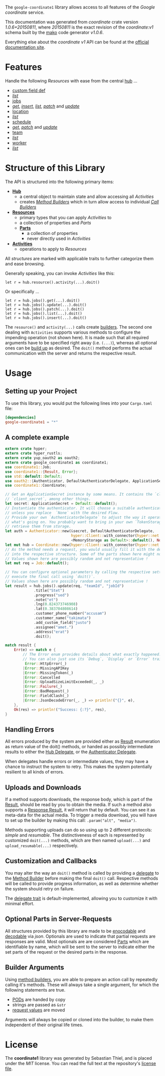 <!---
DO NOT EDIT !
This file was generated automatically from 'src/mako/api/README.md.mako'
DO NOT EDIT !
-->
The `google-coordinate1` library allows access to all features of the *Google coordinate* service.

This documentation was generated from *coordinate* crate version *1.0.6+20150811*, where *20150811* is the exact revision of the *coordinate:v1* schema built by the [mako](http://www.makotemplates.org/) code generator *v1.0.6*.

Everything else about the *coordinate* *v1* API can be found at the
[official documentation site](https://developers.google.com/coordinate/).
# Features

Handle the following *Resources* with ease from the central [hub](https://docs.rs/google-coordinate1/1.0.6+20150811/google_coordinate1/struct.Coordinate.html) ... 

* [custom field def](https://docs.rs/google-coordinate1/1.0.6+20150811/google_coordinate1/struct.CustomFieldDef.html)
 * [*list*](https://docs.rs/google-coordinate1/1.0.6+20150811/google_coordinate1/struct.CustomFieldDefListCall.html)
* [jobs](https://docs.rs/google-coordinate1/1.0.6+20150811/google_coordinate1/struct.Job.html)
 * [*get*](https://docs.rs/google-coordinate1/1.0.6+20150811/google_coordinate1/struct.JobGetCall.html), [*insert*](https://docs.rs/google-coordinate1/1.0.6+20150811/google_coordinate1/struct.JobInsertCall.html), [*list*](https://docs.rs/google-coordinate1/1.0.6+20150811/google_coordinate1/struct.JobListCall.html), [*patch*](https://docs.rs/google-coordinate1/1.0.6+20150811/google_coordinate1/struct.JobPatchCall.html) and [*update*](https://docs.rs/google-coordinate1/1.0.6+20150811/google_coordinate1/struct.JobUpdateCall.html)
* [location](https://docs.rs/google-coordinate1/1.0.6+20150811/google_coordinate1/struct.Location.html)
 * [*list*](https://docs.rs/google-coordinate1/1.0.6+20150811/google_coordinate1/struct.LocationListCall.html)
* [schedule](https://docs.rs/google-coordinate1/1.0.6+20150811/google_coordinate1/struct.Schedule.html)
 * [*get*](https://docs.rs/google-coordinate1/1.0.6+20150811/google_coordinate1/struct.ScheduleGetCall.html), [*patch*](https://docs.rs/google-coordinate1/1.0.6+20150811/google_coordinate1/struct.SchedulePatchCall.html) and [*update*](https://docs.rs/google-coordinate1/1.0.6+20150811/google_coordinate1/struct.ScheduleUpdateCall.html)
* [team](https://docs.rs/google-coordinate1/1.0.6+20150811/google_coordinate1/struct.Team.html)
 * [*list*](https://docs.rs/google-coordinate1/1.0.6+20150811/google_coordinate1/struct.TeamListCall.html)
* [worker](https://docs.rs/google-coordinate1/1.0.6+20150811/google_coordinate1/struct.Worker.html)
 * [*list*](https://docs.rs/google-coordinate1/1.0.6+20150811/google_coordinate1/struct.WorkerListCall.html)




# Structure of this Library

The API is structured into the following primary items:

* **[Hub](https://docs.rs/google-coordinate1/1.0.6+20150811/google_coordinate1/struct.Coordinate.html)**
    * a central object to maintain state and allow accessing all *Activities*
    * creates [*Method Builders*](https://docs.rs/google-coordinate1/1.0.6+20150811/google_coordinate1/trait.MethodsBuilder.html) which in turn
      allow access to individual [*Call Builders*](https://docs.rs/google-coordinate1/1.0.6+20150811/google_coordinate1/trait.CallBuilder.html)
* **[Resources](https://docs.rs/google-coordinate1/1.0.6+20150811/google_coordinate1/trait.Resource.html)**
    * primary types that you can apply *Activities* to
    * a collection of properties and *Parts*
    * **[Parts](https://docs.rs/google-coordinate1/1.0.6+20150811/google_coordinate1/trait.Part.html)**
        * a collection of properties
        * never directly used in *Activities*
* **[Activities](https://docs.rs/google-coordinate1/1.0.6+20150811/google_coordinate1/trait.CallBuilder.html)**
    * operations to apply to *Resources*

All *structures* are marked with applicable traits to further categorize them and ease browsing.

Generally speaking, you can invoke *Activities* like this:

```Rust,ignore
let r = hub.resource().activity(...).doit()
```

Or specifically ...

```ignore
let r = hub.jobs().get(...).doit()
let r = hub.jobs().update(...).doit()
let r = hub.jobs().patch(...).doit()
let r = hub.jobs().list(...).doit()
let r = hub.jobs().insert(...).doit()
```

The `resource()` and `activity(...)` calls create [builders][builder-pattern]. The second one dealing with `Activities` 
supports various methods to configure the impending operation (not shown here). It is made such that all required arguments have to be 
specified right away (i.e. `(...)`), whereas all optional ones can be [build up][builder-pattern] as desired.
The `doit()` method performs the actual communication with the server and returns the respective result.

# Usage

## Setting up your Project

To use this library, you would put the following lines into your `Cargo.toml` file:

```toml
[dependencies]
google-coordinate1 = "*"
```

## A complete example

```Rust
extern crate hyper;
extern crate hyper_rustls;
extern crate yup_oauth2 as oauth2;
extern crate google_coordinate1 as coordinate1;
use coordinate1::Job;
use coordinate1::{Result, Error};
use std::default::Default;
use oauth2::{Authenticator, DefaultAuthenticatorDelegate, ApplicationSecret, MemoryStorage};
use coordinate1::Coordinate;

// Get an ApplicationSecret instance by some means. It contains the `client_id` and 
// `client_secret`, among other things.
let secret: ApplicationSecret = Default::default();
// Instantiate the authenticator. It will choose a suitable authentication flow for you, 
// unless you replace  `None` with the desired Flow.
// Provide your own `AuthenticatorDelegate` to adjust the way it operates and get feedback about 
// what's going on. You probably want to bring in your own `TokenStorage` to persist tokens and
// retrieve them from storage.
let auth = Authenticator::new(&secret, DefaultAuthenticatorDelegate,
                              hyper::Client::with_connector(hyper::net::HttpsConnector::new(hyper_rustls::TlsClient::new())),
                              <MemoryStorage as Default>::default(), None);
let mut hub = Coordinate::new(hyper::Client::with_connector(hyper::net::HttpsConnector::new(hyper_rustls::TlsClient::new())), auth);
// As the method needs a request, you would usually fill it with the desired information
// into the respective structure. Some of the parts shown here might not be applicable !
// Values shown here are possibly random and not representative !
let mut req = Job::default();

// You can configure optional parameters by calling the respective setters at will, and
// execute the final call using `doit()`.
// Values shown here are possibly random and not representative !
let result = hub.jobs().update(req, "teamId", "jobId")
             .title("Stet")
             .progress("sed")
             .note("et")
             .lng(0.824373746908)
             .lat(0.383704808614)
             .customer_phone_number("accusam")
             .customer_name("takimata")
             .add_custom_field("justo")
             .assignee("amet.")
             .address("erat")
             .doit();

match result {
    Err(e) => match e {
        // The Error enum provides details about what exactly happened.
        // You can also just use its `Debug`, `Display` or `Error` traits
         Error::HttpError(_)
        |Error::MissingAPIKey
        |Error::MissingToken(_)
        |Error::Cancelled
        |Error::UploadSizeLimitExceeded(_, _)
        |Error::Failure(_)
        |Error::BadRequest(_)
        |Error::FieldClash(_)
        |Error::JsonDecodeError(_, _) => println!("{}", e),
    },
    Ok(res) => println!("Success: {:?}", res),
}

```
## Handling Errors

All errors produced by the system are provided either as [Result](https://docs.rs/google-coordinate1/1.0.6+20150811/google_coordinate1/enum.Result.html) enumeration as return value of 
the doit() methods, or handed as possibly intermediate results to either the 
[Hub Delegate](https://docs.rs/google-coordinate1/1.0.6+20150811/google_coordinate1/trait.Delegate.html), or the [Authenticator Delegate](https://docs.rs/yup-oauth2/*/yup_oauth2/trait.AuthenticatorDelegate.html).

When delegates handle errors or intermediate values, they may have a chance to instruct the system to retry. This 
makes the system potentially resilient to all kinds of errors.

## Uploads and Downloads
If a method supports downloads, the response body, which is part of the [Result](https://docs.rs/google-coordinate1/1.0.6+20150811/google_coordinate1/enum.Result.html), should be
read by you to obtain the media.
If such a method also supports a [Response Result](https://docs.rs/google-coordinate1/1.0.6+20150811/google_coordinate1/trait.ResponseResult.html), it will return that by default.
You can see it as meta-data for the actual media. To trigger a media download, you will have to set up the builder by making
this call: `.param("alt", "media")`.

Methods supporting uploads can do so using up to 2 different protocols: 
*simple* and *resumable*. The distinctiveness of each is represented by customized 
`doit(...)` methods, which are then named `upload(...)` and `upload_resumable(...)` respectively.

## Customization and Callbacks

You may alter the way an `doit()` method is called by providing a [delegate](https://docs.rs/google-coordinate1/1.0.6+20150811/google_coordinate1/trait.Delegate.html) to the 
[Method Builder](https://docs.rs/google-coordinate1/1.0.6+20150811/google_coordinate1/trait.CallBuilder.html) before making the final `doit()` call. 
Respective methods will be called to provide progress information, as well as determine whether the system should 
retry on failure.

The [delegate trait](https://docs.rs/google-coordinate1/1.0.6+20150811/google_coordinate1/trait.Delegate.html) is default-implemented, allowing you to customize it with minimal effort.

## Optional Parts in Server-Requests

All structures provided by this library are made to be [enocodable](https://docs.rs/google-coordinate1/1.0.6+20150811/google_coordinate1/trait.RequestValue.html) and 
[decodable](https://docs.rs/google-coordinate1/1.0.6+20150811/google_coordinate1/trait.ResponseResult.html) via *json*. Optionals are used to indicate that partial requests are responses 
are valid.
Most optionals are are considered [Parts](https://docs.rs/google-coordinate1/1.0.6+20150811/google_coordinate1/trait.Part.html) which are identifiable by name, which will be sent to 
the server to indicate either the set parts of the request or the desired parts in the response.

## Builder Arguments

Using [method builders](https://docs.rs/google-coordinate1/1.0.6+20150811/google_coordinate1/trait.CallBuilder.html), you are able to prepare an action call by repeatedly calling it's methods.
These will always take a single argument, for which the following statements are true.

* [PODs][wiki-pod] are handed by copy
* strings are passed as `&str`
* [request values](https://docs.rs/google-coordinate1/1.0.6+20150811/google_coordinate1/trait.RequestValue.html) are moved

Arguments will always be copied or cloned into the builder, to make them independent of their original life times.

[wiki-pod]: http://en.wikipedia.org/wiki/Plain_old_data_structure
[builder-pattern]: http://en.wikipedia.org/wiki/Builder_pattern
[google-go-api]: https://github.com/google/google-api-go-client

# License
The **coordinate1** library was generated by Sebastian Thiel, and is placed 
under the *MIT* license.
You can read the full text at the repository's [license file][repo-license].

[repo-license]: https://github.com/Byron/google-apis-rsblob/master/LICENSE.md
